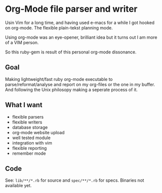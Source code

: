 # Org-Mode file parser and writer

Usin Vim for a long time, and having used e-macs for a while I got hooked on
org-mode.  The flexible plain-tekst planning mode.

Using org-mode was an eye-opener, brilliant idea but it turns out I am more of a VIM
person.

So this ruby-gem is result of this personal org-mode dissonance.

## Goal

Making lightweight/fast ruby org-mode executable to parse/reformat/analyse and
report on my org-files or the one in my buffer. And following the Unix philosopy
making a seperate process of it.

## What I want

* flexible parsers
* flexible writers
* database storage
* org-mode website upload
* well tested module
* integration with vim
* flexible reporting
* remember mode

## Code

See: `lib/**/*.rb` for source and `spec/**/*.rb` for specs. Binaries not available yet.
